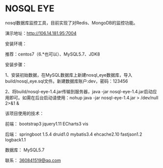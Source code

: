 # NOSQL EYE
nosql数据库监控工具，目前实现了对Redis、MongoDB的监控功能。

演示地址：http://106.14.181.95:7004

安装环境：

推荐：centos7（6.*也可以）、MySQL5.7、JDK8

安装步骤：

1、安装初始数据，在MySQL数据库上新建nosql_eye数据库，导入build/nosql_eye.sql文件。新建数据库账户:dev，密码：123456

2、将build/nosql-eye-1.4.jar传输到服务器，java -jar nosql-eye-1.4.jar启动应用即可。如需在后台启动请使用：nohup java -jar nosql-eye-1.4.jar > /dev/null 2>&1 &

该项目使用的技术：

前端：
bootstrap3
jquery1.11
ECharts3
vis

后端：
springboot 1.5.4
druid1.0
mybatis3.4
ehcache2.10
fastjson1.2
logback1.1

数据库：
MySQL5.7


联系：
360841519@qq.com
